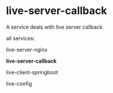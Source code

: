 # live-server-callback
A service deals with live server callback

all services:

live-server-nginx

<b>live-server-callback</b>

live-client-springboot

live-config
